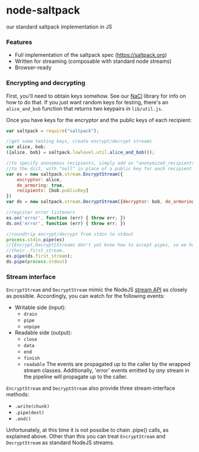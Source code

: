 # node-saltpack
our standard saltpack implementation in JS

### Features
- Full implementation of the saltpack spec (https://saltpack.org)
- Written for streaming (composable with standard node streams)
- Browser-ready

### Encrypting and decrypting
First, you'll need to obtain keys somehow. See our [NaCl](https://github.com/keybase/node-nacl) library for info on how to do that. If you just want random keys for testing, there's an `alice_and_bob` function that returns two keypairs in `lib/util.js`.

Once you have keys for the encryptor and the public keys of each recipient:

```js
var saltpack = require("saltpack");

//get some testing keys, create encrypt/decrypt streams
var alice, bob;
({alice, bob} = saltpack.lowlevel.util.alice_and_bob());

//to specify anonymous recipients, simply add an "anonymized_recipients" argument
//to the dict, with "null" in place of a public key for each recipient you want to hide.
var es = new saltpack.stream.EncryptStream({
    encryptor: alice,
    do_armoring: true,
    recipients: [bob.publicKey]
})
var ds = new saltpack.stream.DecryptStream({decryptor: bob, do_armoring: true})

//register error listeners
es.on('error', function (err) { throw err; })
ds.on('error', function (err) { throw err; })

//roundtrip encrypt/decrypt from stdin to stdout
process.stdin.pipe(es)
//{Encrypt,Decrypt}Streams don't yet know how to accept pipes, so we have to pipe to
//their .first_stream.
es.pipe(ds.first_stream);
ds.pipe(process.stdout)
```

### Stream interface
`EncryptStream` and `DecryptStream` mimic the NodeJS [stream API](https://nodejs.org/api/stream.html) as closely as possible. Accordingly, you can watch for the following events:
- Writable side (input):
    - `drain`
    - `pipe`
    - `unpipe`
- Readable side (output):
    - `close`
    - `data`
    - `end`
    - `finish`
    - `readable`
The events are propagated up to the caller by the wrapped stream classes. Additionally, 'error' events emitted by _any_ stream in the pipeline will propagate up to the caller.

`EncryptStream` and `DecryptStream` also provide three stream-interface methods:
- `.write(chunk)`
- `.pipe(dest)`
- `.end()`

Unfortunately, at this time it is not possibe to chain .pipe() calls, as explained above. Other than this you can treat `EncryptStream` and `DecryptStream` as standard NodeJS streams.
